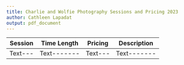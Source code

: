 ```yaml
---
title: Charlie and Wolfie Photography Sessions and Pricing 2023
author: Cathleen Lapadat
output: pdf_document
---
```


Session|Time Length|Pricing|Description|
-------|-----------|-------|-----------|
Text---|Text-------|Text---|Text-------|